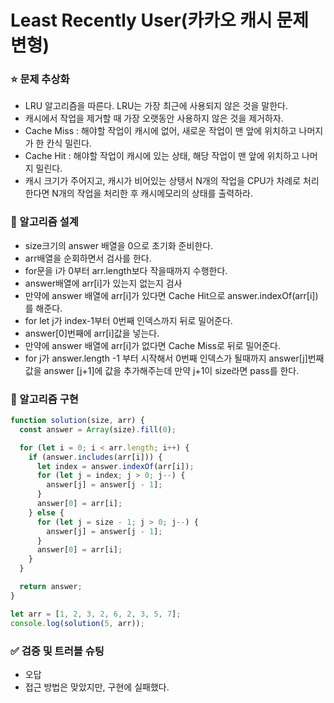 # Least Recently User(카카오 캐시 문제 변형)

### ⭐ 문제 추상화

- LRU 알고리즘을 따른다. LRU는 가장 최근에 사용되지 않은 것을 말한다.
- 캐시에서 작업을 제거할 때 가장 오랫동안 사용하지 않은 것을 제거하자.
- Cache Miss : 해야할 작업이 캐시에 없어, 새로운 작업이 맨 앞에 위치하고 나머지가 한 칸식 밀린다.
- Cache Hit : 해야할 작업이 캐시에 있는 상태, 해당 작업이 맨 앞에 위치하고 나머지 밀린다.
- 캐시 크기가 주어지고, 캐시가 비어있는 상탱서 N개의 작업을 CPU가 차례로 처리한다면 N개의 작업을 처리한 후 캐시메모리의 상태를 출력하라.

### 🔧 알고리즘 설계

- size크기의 answer 배열을 0으로 초기화 준비한다.
- arr배열을 순회하면서 검사를 한다.
- for문을 i가 0부터 arr.length보다 작을때까지 수행한다.
- answer배열에 arr[i]가 있는지 없는지 검사
- 만약에 answer 배열에 arr[i]가 있다면 Cache Hit으로 answer.indexOf(arr[i])를 해준다.
- for let j가 index-1부터 0번째 인덱스까지 뒤로 밀어준다.
- answer[0]번째에 arr[i]값을 넣는다.
- 만약에 answer 배열에 arr[i]가 없다면 Cache Miss로 뒤로 밀어준다.
- for j가 answer.length -1 부터 시작해서 0번째 인덱스가 될때까지 answer[j]번째 값을
  answer [j+1]에 값을 추가해주는데 만약 j+1이 size라면 pass를 한다.

### 🔨 알고리즘 구현

```js
function solution(size, arr) {
  const answer = Array(size).fill(0);

  for (let i = 0; i < arr.length; i++) {
    if (answer.includes(arr[i])) {
      let index = answer.indexOf(arr[i]);
      for (let j = index; j > 0; j--) {
        answer[j] = answer[j - 1];
      }
      answer[0] = arr[i];
    } else {
      for (let j = size - 1; j > 0; j--) {
        answer[j] = answer[j - 1];
      }
      answer[0] = arr[i];
    }
  }

  return answer;
}

let arr = [1, 2, 3, 2, 6, 2, 3, 5, 7];
console.log(solution(5, arr));
```

### ✅ 검증 및 트러블 슈팅

- 오답
- 접근 방법은 맞았지만, 구현에 실패했다.
